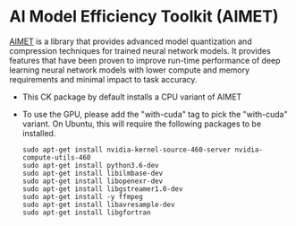 # AI Model Efficiency Toolkit (AIMET)

<a href="https://quic.github.io/aimet-pages/index.html">AIMET</a> is a library that provides advanced model quantization 
and compression techniques for trained neural network models.
It provides features that have been proven to improve run-time performance of deep learning neural network models with 
lower compute and memory requirements and minimal impact to task accuracy. 

* This CK package by default installs a CPU variant of AIMET
* To use the GPU, please add the "with-cuda" tag to pick the "with-cuda" variant. On Ubuntu, this will require the following packages to be installed.

      sudo apt-get install nvidia-kernel-source-460-server nvidia-compute-utils-460
      sudo apt-get install python3.6-dev
      sudo apt-get install libilmbase-dev
      sudo apt-get install libopenexr-dev
      sudo apt-get install libgstreamer1.0-dev
      sudo apt-get install -y ffmpeg
      sudo apt-get install libavresample-dev
      sudo apt-get install libgfortran

